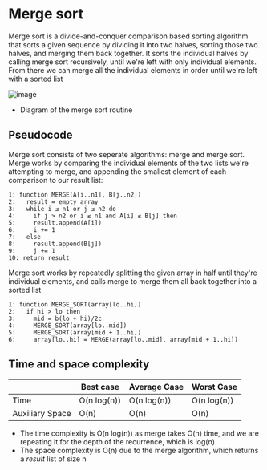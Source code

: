 # Merge sort
Merge sort is a divide-and-conquer comparison based sorting algorithm that sorts a given sequence by dividing it into two halves, sorting those two halves, and merging them back together. It sorts the individual halves by calling merge sort recursively, until we're left with only individual elements. From there we can merge all the individual elements in order until we're left with a sorted list

![image](https://github.com/awat0045/FIT2004-notes/assets/140218451/1907b64c-9459-410e-940c-cbf76b5b6f26)
- Diagram of the merge sort routine

## Pseudocode
Merge sort consists of two seperate algorithms: merge and merge sort. Merge works by comparing the individual elements of the two lists we're attempting to merge, and appending the smallest element of each comparison to our result list:
```
1: function MERGE(A[i..n1], B[j..n2])
2:   result = empty array
3:   while i ≤ n1 or j ≤ n2 do
4:     if j > n2 or i ≤ n1 and A[i] ≤ B[j] then
5:     result.append(A[i])
6:     i += 1
7:   else
8:     result.append(B[j])
9:     j += 1
10: return result
```

Merge sort works by repeatedly splitting the given array in half until they're individual elements, and calls merge to merge them all back together into a sorted list

```
1: function MERGE_SORT(array[lo..hi])
2:   if hi > lo then
3:     mid = b(lo + hi)/2c
4:     MERGE_SORT(array[lo..mid])
5:     MERGE_SORT(array[mid + 1..hi])
6:     array[lo..hi] = MERGE(array[lo..mid], array[mid + 1..hi])
```

## Time and space complexity
|     |Best case|Average Case|Worst Case|
|---  |---------|------------|----------|
| Time |O(n log(n))|O(n log(n))|O(n log(n))|
|Auxiliary Space|O(n)|O(n)|O(n)|
- The time complexity is O(n log(n)) as merge takes O(n) time, and we are repeating it for the depth of the recurrence, which is log(n)
- The space complexity is O(n) due to the merge algorithm, which returns a *result* list of size n
